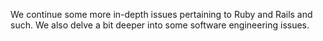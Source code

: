 We continue some more in-depth issues pertaining to Ruby and Rails
and such.  We also delve a bit deeper into some software engineering
issues.
